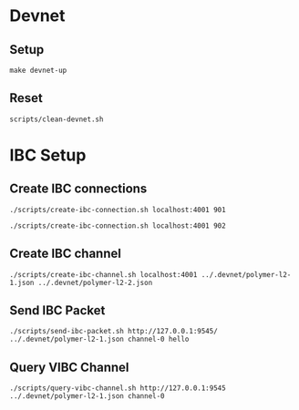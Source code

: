 Devnet
======

Setup
-----
`make devnet-up`

Reset
-----
`scripts/clean-devnet.sh`

IBC Setup
=========

Create IBC connections
----------------------
`./scripts/create-ibc-connection.sh localhost:4001 901`

`./scripts/create-ibc-connection.sh localhost:4001 902`

Create IBC channel
------------------
`./scripts/create-ibc-channel.sh localhost:4001 ../.devnet/polymer-l2-1.json ../.devnet/polymer-l2-2.json`

Send IBC Packet
---------------
`./scripts/send-ibc-packet.sh http://127.0.0.1:9545/ ../.devnet/polymer-l2-1.json channel-0 hello`

Query VIBC Channel
------------------
`./scripts/query-vibc-channel.sh http://127.0.0.1:9545 ../.devnet/polymer-l2-1.json channel-0`

